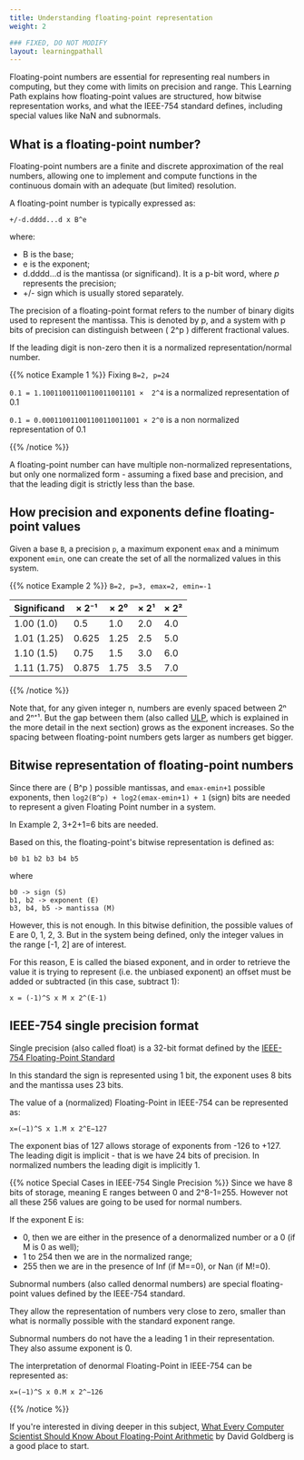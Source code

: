 ```yaml
---
title: Understanding floating-point representation
weight: 2

### FIXED, DO NOT MODIFY
layout: learningpathall
---
```


Floating-point numbers are essential for representing real numbers in computing, but they come with limits on precision and range. This Learning Path explains how floating-point values are structured, how bitwise representation works, and what the IEEE-754 standard defines, including special values like NaN and subnormals.

## What is a floating-point number?

Floating-point numbers are a finite and discrete approximation of the real numbers, allowing one to implement and compute functions in the continuous domain with an adequate (but limited) resolution.

A floating-point number is typically expressed as:

```output
+/-d.dddd...d x B^e
```

where:
* B is the base;
* e is the exponent;
* d.dddd...d is the mantissa (or significand). It is a p-bit word, where *p* represents the precision;
* +/- sign which is usually stored separately.

The precision of a floating-point format refers to the number of binary digits used to represent the mantissa. This is denoted by p, and a system with p bits of precision can distinguish between 
\( 2^p \) different fractional values.

If the leading digit is non-zero then it is a normalized representation/normal number.

{{% notice Example 1 %}}
Fixing `B=2, p=24`

`0.1 = 1.10011001100110011001101 ×  2^4` is a normalized representation of 0.1

`0.1 = 0.000110011001100110011001 × 2^0` is a non normalized representation of 0.1

{{% /notice %}}

A floating-point number can have multiple non-normalized representations, but only one normalized form - assuming a fixed base and precision, and that the leading digit is strictly less than the base.

## How precision and exponents define floating-point values

Given a base `B`, a precision `p`, a maximum exponent `emax` and a minimum exponent `emin`, one can create the set of all the normalized values in this system.

{{% notice Example 2 %}}
`B=2, p=3, emax=2, emin=-1`

| Significand | × 2⁻¹ | × 2⁰ | × 2¹ | × 2² |
|-------------|-------|------|------|------|
| 1.00 (1.0)  | 0.5   | 1.0  | 2.0  | 4.0  |
| 1.01 (1.25) | 0.625 | 1.25 | 2.5  | 5.0  |
| 1.10 (1.5)  | 0.75  | 1.5  | 3.0  | 6.0  |
| 1.11 (1.75) | 0.875 | 1.75 | 3.5  | 7.0  |


{{% /notice %}}

Note that, for any given integer n, numbers are evenly spaced between 2ⁿ and 2ⁿ⁺¹. But the gap between them (also called [ULP](/learning-paths/servers-and-cloud-computing/multi-accuracy-libamath/ulp/), which is explained in the more detail in the next section) grows as the exponent increases. So the spacing between floating-point numbers gets larger as numbers get bigger.

## Bitwise representation of floating-point numbers

Since there are \( B^p \) possible mantissas, and `emax-emin+1` possible exponents, then `log2(B^p) + log2(emax-emin+1) + 1` (sign) bits are needed to represent a given Floating Point number in a system.

In Example 2, 3+2+1=6 bits are needed.

Based on this, the floating-point's bitwise representation is defined as: 

```
b0 b1 b2 b3 b4 b5
```

where

```output
b0 -> sign (S)
b1, b2 -> exponent (E)
b3, b4, b5 -> mantissa (M)
```

However, this is not enough. In this bitwise definition, the possible values of E are 0, 1, 2, 3.
But in the system being defined, only the integer values in the range [-1, 2] are of interest.

For this reason, E is called the biased exponent, and in order to retrieve the value it is trying to represent (i.e. the unbiased exponent) an offset must be added or subtracted (in this case, subtract 1):

```output
x = (-1)^S x M x 2^(E-1)
```

## IEEE-754 single precision format

Single precision (also called float) is a 32-bit format defined by the [IEEE-754 Floating-Point Standard](https://ieeexplore.ieee.org/document/8766229)

In this standard the sign is represented using 1 bit, the exponent uses 8 bits and the mantissa uses 23 bits. 

The value of a (normalized) Floating-Point in IEEE-754 can be represented as:

```output
x=(−1)^S x 1.M x 2^E−127
```

The exponent bias of 127 allows storage of exponents from -126 to +127. The leading digit is implicit - that is we have 24 bits of precision. In normalized numbers the leading digit is implicitly 1.

{{% notice Special Cases in IEEE-754 Single Precision %}}
Since we have 8 bits of storage, meaning E ranges between 0 and 2^8-1=255. However not all these 256 values are going to be used for normal numbers.

If the exponent E is:
* 0, then we are either in the presence of a denormalized number or a 0 (if M is 0 as well);
* 1 to 254 then we are in the normalized range;
* 255 then we are in the presence of Inf (if M==0), or Nan (if M!=0).

Subnormal numbers (also called denormal numbers) are special floating-point values defined by the IEEE-754 standard.

They allow the representation of numbers very close to zero, smaller than what is normally possible with the standard exponent range.

Subnormal numbers do not have the a leading 1 in their representation. They also assume exponent is 0.

The interpretation of denormal Floating-Point in IEEE-754 can be represented as:

```
x=(−1)^S x 0.M x 2^−126
```

<!-- ### Subnormal numbers

Subnormal numbers (also called denormal numbers) are special floating-point values defined by the IEEE-754 standard.
They allow the representation of numbers very close to zero, smaller than what is normally possible with the standard exponent range.
Subnormal numbers do not have the a leading 1 in their representation. They also assume exponent is 0.

x=(−1)^s x 0.M x 2^−126

-->

<!-- | Significand | 0.? × 2⁻¹ | 1.? × 2⁻¹ | 1.? × 2⁰ | 1.? × 2¹ | 1.? × 2² |
|-------------|-----------|-----------|----------|----------|----------|
| 00 (1.0)    | 0         | 0.5       | 1.0      | 2.0      | 4.0      |
| 01 (1.25)   | 0.125     | 0.625     | 1.25     | 2.5      | 5.0      |
| 10 (1.5)    | 0.25      | 0.75      | 1.5      | 3.0      | 6.0      |
| 11 (1.75)   | 0.375     | 0.875     | 1.75     | 3.5      | 7.0      |  -->
{{% /notice %}}

If you're interested in diving deeper in this subject, [What Every Computer Scientist Should Know About Floating-Point Arithmetic](https://docs.oracle.com/cd/E19957-01/806-3568/ncg_goldberg.html) by David Goldberg is a good place to start.

